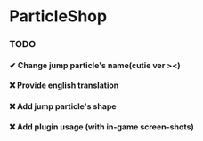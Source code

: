 # ParticleShop

### TODO
#### ✔ Change jump particle's name(cutie ver ><)
#### ❌ Provide english translation
#### ❌ Add jump particle's shape
#### ❌ Add plugin usage (with in-game screen-shots)
